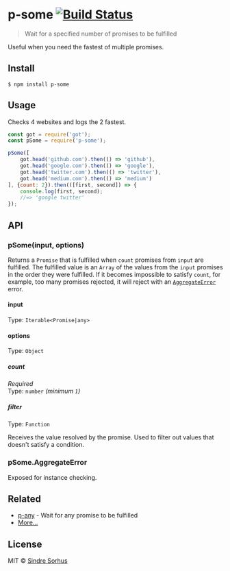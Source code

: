# p-some [![Build Status](https://travis-ci.org/sindresorhus/p-some.svg?branch=master)](https://travis-ci.org/sindresorhus/p-some)

> Wait for a specified number of promises to be fulfilled

Useful when you need the fastest of multiple promises.


## Install

```
$ npm install p-some
```


## Usage

Checks 4 websites and logs the 2 fastest.

```js
const got = require('got');
const pSome = require('p-some');

pSome([
	got.head('github.com').then(() => 'github'),
	got.head('google.com').then(() => 'google'),
	got.head('twitter.com').then(() => 'twitter'),
	got.head('medium.com').then(() => 'medium')
], {count: 2}).then(([first, second]) => {
	console.log(first, second);
	//=> 'google twitter'
});
```


## API

### pSome(input, options)

Returns a `Promise` that is fulfilled when `count` promises from `input` are fulfilled. The fulfilled value is an `Array` of the values from the `input` promises in the order they were fulfilled. If it becomes impossible to satisfy `count`, for example, too many promises rejected, it will reject with an [`AggregateError`](https://github.com/sindresorhus/aggregate-error) error.

#### input

Type: `Iterable<Promise|any>`

#### options

Type: `Object`

##### count

*Required*<br>
Type: `number` *(minimum `1`)*

##### filter

Type: `Function`

Receives the value resolved by the promise. Used to filter out values that doesn't satisfy a condition.

### pSome.AggregateError

Exposed for instance checking.


## Related

- [p-any](https://github.com/sindresorhus/p-any) - Wait for any promise to be fulfilled
- [More…](https://github.com/sindresorhus/promise-fun)


## License

MIT © [Sindre Sorhus](https://sindresorhus.com)
